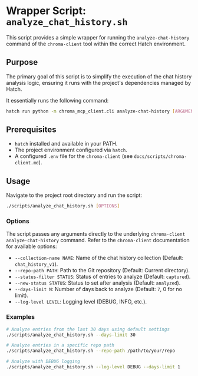 # Wrapper Script: `analyze_chat_history.sh`

This script provides a simple wrapper for running the `analyze-chat-history` command of the `chroma-client` tool within the correct Hatch environment.

## Purpose

The primary goal of this script is to simplify the execution of the chat history analysis logic, ensuring it runs with the project's dependencies managed by Hatch.

It essentially runs the following command:

```bash
hatch run python -m chroma_mcp_client.cli analyze-chat-history [ARGUMENTS...]
```

## Prerequisites

- `hatch` installed and available in your PATH.
- The project environment configured via `hatch`.
- A configured `.env` file for the `chroma-client` (see `docs/scripts/chroma-client.md`).

## Usage

Navigate to the project root directory and run the script:

```bash
./scripts/analyze_chat_history.sh [OPTIONS]
```

### Options

The script passes any arguments directly to the underlying `chroma-client analyze-chat-history` command. Refer to the `chroma-client` documentation for available options:

- `--collection-name NAME`: Name of the chat history collection (Default: `chat_history_v1`).
- `--repo-path PATH`: Path to the Git repository (Default: Current directory).
- `--status-filter STATUS`: Status of entries to analyze (Default: `captured`).
- `--new-status STATUS`: Status to set after analysis (Default: `analyzed`).
- `--days-limit N`: Number of days back to analyze (Default: `7`, 0 for no limit).
- `--log-level LEVEL`: Logging level (DEBUG, INFO, etc.).

### Examples

```bash
# Analyze entries from the last 30 days using default settings
./scripts/analyze_chat_history.sh --days-limit 30

# Analyze entries in a specific repo path
./scripts/analyze_chat_history.sh --repo-path /path/to/your/repo

# Analyze with DEBUG logging
./scripts/analyze_chat_history.sh --log-level DEBUG --days-limit 1
```
